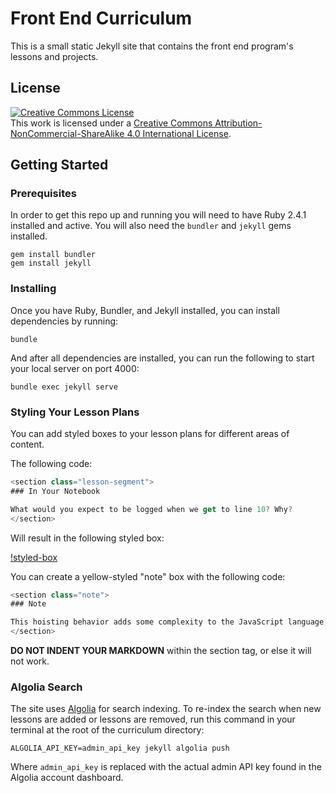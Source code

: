 # Front End Curriculum

This is a small static Jekyll site that contains the front end program's lessons and projects.

## License

<a rel="license" href="http://creativecommons.org/licenses/by-nc-sa/4.0/"><img alt="Creative Commons License" style="border-width:0" src="https://i.creativecommons.org/l/by-nc-sa/4.0/88x31.png" /></a><br />This work is licensed under a <a rel="license" href="http://creativecommons.org/licenses/by-nc-sa/4.0/">Creative Commons Attribution-NonCommercial-ShareAlike 4.0 International License</a>.

## Getting Started

### Prerequisites

In order to get this repo up and running you will need to have Ruby 2.4.1 installed and active. You will also need the `bundler` and `jekyll` gems installed.

```shell
gem install bundler
gem install jekyll
```

### Installing

Once you have Ruby, Bundler, and Jekyll installed, you can install dependencies by running:

```shell
bundle
```

And after all dependencies are installed, you can run the following to start your local server on port 4000:

```shell
bundle exec jekyll serve
```


### Styling Your Lesson Plans

You can add styled boxes to your lesson plans for different areas of content.

The following code:

```js
<section class="lesson-segment">
### In Your Notebook

What would you expect to be logged when we get to line 10? Why?
</section>
```

Will result in the following styled box:

[!styled-box](https://user-images.githubusercontent.com/17582916/60548262-e75fd180-9cde-11e9-8964-03c4ee6152d9.png)


You can create a yellow-styled "note" box with the following code:

```js
<section class="note">
### Note

This hoisting behavior adds some complexity to the JavaScript language, and is important to understand thoroughly in order to anticipate the values of your variables at any given time.
</section>
```


**DO NOT INDENT YOUR MARKDOWN** within the section tag, or else it will not work.




### Algolia Search

The site uses [Algolia](https://www.algolia.com/dashboard) for search indexing. To re-index the search when new lessons are added or lessons are removed, run this 
command in your terminal at the root of the curriculum directory:

```shell
ALGOLIA_API_KEY=admin_api_key jekyll algolia push
```

Where `admin_api_key` is replaced with the actual admin API key found in the Algolia account dashboard.
